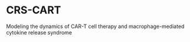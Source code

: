 # CRS-CART
 Modeling the dynamics of CAR-T cell therapy and macrophage-mediated cytokine release syndrome

